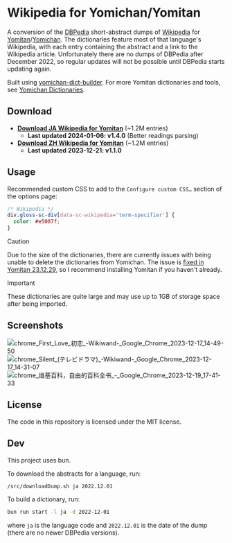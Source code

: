 # Wikipedia for Yomichan/Yomitan

A conversion of the [DBPedia](https://dbpedia.org/) short-abstract dumps of
[Wikipedia](https://wikipedia.org/) for
[Yomitan](https://github.com/themoeway/yomitan)/[Yomichan](https://foosoft.net/projects/yomichan/).
The dictionaries feature most of that language's Wikipedia, with each entry
containing the abstract and a link to the Wikipedia article. Unfortunately there
are no dumps of DBPedia after December 2022, so regular updates will not be
possible until DBPedia starts updating again.

Built using
[yomichan-dict-builder](https://github.com/MarvNC/yomichan-dict-builder). For
more Yomitan dictionaries and tools, see
[Yomichan Dictionaries](https://github.com/MarvNC/yomichan-dictionaries).

## Download

- **[Download JA Wikipedia for Yomitan](https://drive.google.com/open?id=14aNH8TeVDIk_EeW1zh4Os8VN7smK4vPd&usp=drive_fs)**
  (~1.2M entries)
  - **Last updated 2024-01-06: v1.4.0** (Better readings parsing)
- **[Download ZH Wikipedia for Yomitan](https://drive.google.com/open?id=14ZECT8FVl0KjxV3JPhzgdmIV8GEgx5ht&usp=drive_fs)**
  (~1.2M entries)
  - **Last updated 2023-12-21: v1.1.0**

## Usage

Recommended custom CSS to add to the `Configure custom CSS…` section of the
options page:

```css
/* Wikipedia */
div.gloss-sc-div[data-sc-wikipedia='term-specifier'] {
  color: #e5007f;
}
```

<!-- prettier-ignore -->
> [!CAUTION]
> Due to the size of the dictionaries, there are currently issues
> with being unable to delete the dictionaries from Yomichan. The issue is
> [fixed in Yomitan 23.12.29](https://github.com/themoeway/yomitan/pull/382),
> so I recommend installing Yomitan if you haven't already.

<!-- prettier-ignore -->
> [!IMPORTANT] 
> These dictionaries are quite large and may use up to 1GB of
> storage space after being imported.

## Screenshots

![chrome_First_Love_初恋_-_Wikiwand_-_Google_Chrome_2023-12-17_14-49-50](https://github.com/MarvNC/wikipedia-yomitan/assets/17340496/29c2d99a-ea26-4702-8bef-5c57ac37ece7)
![chrome_Silent_(テレビドラマ)_-_Wikiwand_-_Google_Chrome_2023-12-17_14-31-07](https://github.com/MarvNC/wikipedia-yomitan/assets/17340496/194dd4ca-c833-4cfd-9127-95a16669e445)
![chrome_维基百科，自由的百科全书_-_Google_Chrome_2023-12-19_17-41-33](https://github.com/MarvNC/wikipedia-yomitan/assets/17340496/8c6b0eda-d58d-4102-b1dc-e9934fb239d8)

## License

The code in this repository is licensed under the MIT license.

## Dev

This project uses bun.

To download the abstracts for a language, run:

```sh
/src/downloadDump.sh ja 2022.12.01
```

To build a dictionary, run:

```sh
bun run start -l ja -d 2022-12-01
```

where `ja` is the language code and `2022.12.01` is the date of the dump (there
are no newer DBPedia versions).

